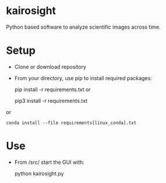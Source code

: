 # kairosight
Python based software to analyze scientific images across time.

# Setup
* Clone or download repository
* From your directory, use pip to install required packages:


	pip install -r requirements.txt	
or

	pip3 install -r requirements.txt

or

	conda install --file requirements[linux_conda].txt


# Use
* From /src/ start the GUI with:


    python kairosight.py

